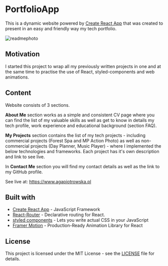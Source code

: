# PortfolioApp 

This is a dynamic website powered by [Create React App](https://github.com/facebook/create-react-app) that was created to present in an easy and friendly way my tech portfolio. 

![readmephoto](https://user-images.githubusercontent.com/67587804/98983038-883fdd00-2520-11eb-8017-920ccd4014ed.png)


## Motivation

I started this project to wrap all my previously written projects in one and at the same time to practise the use of React, styled-components and web animations.

## Content

Website consists of 3 sections. 

**About Me** section works as a simple and consistent CV page where you can find the list of my valuable skills as well as get to know in details my tech profile, work experience and educational background (section FAQ). 
 
**My Projects** section contains the list of my tech projects - including commercial projects (Forest Spa and MP Action Photo) as well as non-commercial projects (Day Planner, Music Player) - where I implemented the below technologies and frameworks. Each project has it's own description and link to see live. 
 
In **Contact Me** section you will find my contact details as well as the link to my GitHub profile. 

See live at: https://www.agapiotrowska.pl

## Built with

- [Create React App](https://github.com/facebook/create-react-app) - JavaScript Framework
- [React-Router](https://github.com/ReactTraining/react-router) - Declarative routing for React.
- [styled components](https://github.com/styled-components/styled-components) - Lets you write actual CSS in your JavaScript
- [Framer Motion](https://www.framer.com/motion/) - Production-Ready Animation Library for React

## License

This project is licensed under the MIT License - see the [LICENSE](LICENSE) file for details.
